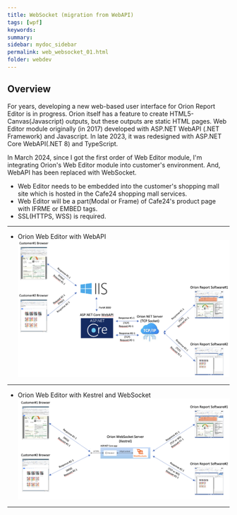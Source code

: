 ```yaml
---
title: WebSocket (migration from WebAPI)
tags: [wpf]
keywords:
summary: 
sidebar: mydoc_sidebar
permalink: web_websocket_01.html
folder: webdev
---
```


## Overview

For years, developing a new web-based user interface for Orion Report Editor is in progress. Orion itself has a feature to create HTML5-Canvas(Javascript) outputs, but these outputs are static HTML pages. Web Editor module originally (in 2017) developed with ASP.NET WebAPI (.NET Framework) and Javascript. In late 2023, it was redesigned with ASP.NET Core WebAPI(.NET 8) and TypeScript.

In March 2024, since I got the first order of Web Editor module, I'm integrating Orion's Web Editor module into customer's environment. And, WebAPI has been replaced with WebSocket.

- Web Editor needs to be embedded into the customer's shopping mall site which is hosted in the Cafe24 shopping mall services.
- Web Editor will be a part(Modal or Frame) of Cafe24's product page with IFRME or EMBED tags.
- SSL(HTTPS, WSS) is required.

****

- Orion Web Editor with WebAPI 
    ![Orion Web Editor with WebAPI](WebEdit_WebAPI.png)

*****

- Orion Web Editor with Kestrel and WebSocket 
    ![Orion Web Editor with WebSocket](WebEdit_WebSocket.png)

****





